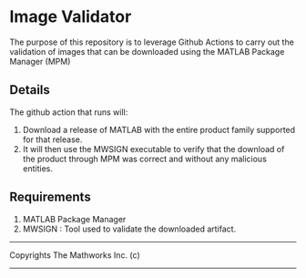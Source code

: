 # Image Validator
The purpose of this repository is to leverage Github Actions to carry out the validation of images that can be downloaded using 
the MATLAB Package Manager (MPM)

## Details

The github action that runs will:

1. Download a release of MATLAB with the entire product family supported for that release.
2. It will then use the MWSIGN executable to verify that the download of the product through MPM was correct and without any malicious entities.


## Requirements

1. MATLAB Package Manager
2. MWSIGN : Tool used to validate the downloaded artifact.


-------

Copyrights The Mathworks Inc. (c)

-------